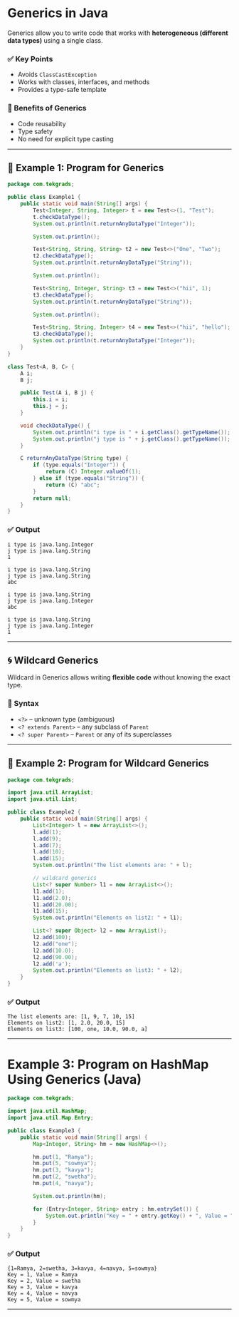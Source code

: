 # Generics in Java

Generics allow you to write code that works with **heterogeneous (different data types)** using a single class.

### ✅ Key Points

* Avoids `ClassCastException`
* Works with classes, interfaces, and methods
* Provides a type-safe template

### 🚀 Benefits of Generics

* Code reusability
* Type safety
* No need for explicit type casting

---

## 🔸 Example 1: Program for Generics

```java
package com.tekgrads;

public class Example1 {
    public static void main(String[] args) {
        Test<Integer, String, Integer> t = new Test<>(1, "Test");
        t.checkDataType();
        System.out.println(t.returnAnyDataType("Integer"));

        System.out.println();

        Test<String, String, String> t2 = new Test<>("One", "Two");
        t2.checkDataType();
        System.out.println(t.returnAnyDataType("String"));

        System.out.println();

        Test<String, Integer, String> t3 = new Test<>("hii", 1);
        t3.checkDataType();
        System.out.println(t.returnAnyDataType("String"));

        System.out.println();

        Test<String, String, Integer> t4 = new Test<>("hii", "hello");
        t3.checkDataType();
        System.out.println(t.returnAnyDataType("Integer"));
    }
}

class Test<A, B, C> {
    A i;
    B j;

    public Test(A i, B j) {
        this.i = i;
        this.j = j;
    }

    void checkDataType() {
        System.out.println("i type is " + i.getClass().getTypeName());
        System.out.println("j type is " + j.getClass().getTypeName());
    }

    C returnAnyDataType(String type) {
        if (type.equals("Integer")) {
            return (C) Integer.valueOf(1);
        } else if (type.equals("String")) {
            return (C) "abc";
        }
        return null;
    }
}
```

### ✅ Output

```
i type is java.lang.Integer
j type is java.lang.String
1

i type is java.lang.String
j type is java.lang.String
abc

i type is java.lang.String
j type is java.lang.Integer
abc

i type is java.lang.String
j type is java.lang.Integer
1
```

---

## 🌀 Wildcard Generics

Wildcard in Generics allows writing **flexible code** without knowing the exact type.

### 🔹 Syntax

* `<?>` – unknown type (ambiguous)
* `<? extends Parent>` – any subclass of `Parent`
* `<? super Parent>` – `Parent` or any of its superclasses

---

## 🔸 Example 2: Program for Wildcard Generics

```java
package com.tekgrads;

import java.util.ArrayList;
import java.util.List;

public class Example2 {
    public static void main(String[] args) {
        List<Integer> l = new ArrayList<>();
        l.add(1);
        l.add(9);
        l.add(7);
        l.add(10);
        l.add(15);
        System.out.println("The list elements are: " + l);

        // wildcard generics
        List<? super Number> l1 = new ArrayList<>();
        l1.add(1);
        l1.add(2.0);
        l1.add(20.00);
        l1.add(15);
        System.out.println("Elements on list2: " + l1);

        List<? super Object> l2 = new ArrayList();
        l2.add(100);
        l2.add("one");
        l2.add(10.0);
        l2.add(90.00);
        l2.add('a');
        System.out.println("Elements on list3: " + l2);
    }
}
```

### ✅ Output

```
The list elements are: [1, 9, 7, 10, 15]
Elements on list2: [1, 2.0, 20.0, 15]
Elements on list3: [100, one, 10.0, 90.0, a]
```

---
# Example 3: Program on HashMap Using Generics (Java)

```java
package com.tekgrads;

import java.util.HashMap;
import java.util.Map.Entry;

public class Example3 {
    public static void main(String[] args) {
        Map<Integer, String> hm = new HashMap<>();

        hm.put(1, "Ramya");
        hm.put(5, "sowmya");
        hm.put(3, "kavya");
        hm.put(2, "swetha");
        hm.put(4, "navya");

        System.out.println(hm);

        for (Entry<Integer, String> entry : hm.entrySet()) {
            System.out.println("Key = " + entry.getKey() + ", Value = " + entry.getValue());
        }
    }
}
```

### ✅ Output

```
{1=Ramya, 2=swetha, 3=kavya, 4=navya, 5=sowmya}
Key = 1, Value = Ramya
Key = 2, Value = swetha
Key = 3, Value = kavya
Key = 4, Value = navya
Key = 5, Value = sowmya
```

---
